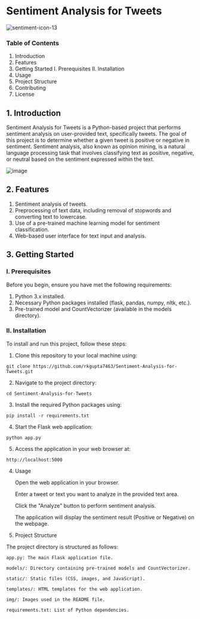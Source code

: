 # Sentiment Analysis for Tweets

![sentiment-icon-13](https://github.com/rkgupta7463/Sentiment-Analysis-for-tweets/assets/96177171/1c82f3bf-c16e-426b-9026-832a9be37032)

### Table of Contents
  1. Introduction
  2. Features
  3. Getting Started
     I. Prerequisites
     II. Installation
  4. Usage
  5. Project Structure
  6. Contributing
  7. License

## 1. Introduction
Sentiment Analysis for Tweets is a Python-based project that performs sentiment analysis on user-provided text, specifically tweets. The goal of this project is to determine whether a given tweet is positive or negative in sentiment.
Sentiment analysis, also known as opinion mining, is a natural language processing task that involves classifying text as positive, negative, or neutral based on the sentiment expressed within the text.

![image](https://github.com/rkgupta7463/Sentiment-Analysis-for-tweets/assets/96177171/f9be1377-7ed4-46b5-ab54-9a676a961bd8)

## 2. Features
  1. Sentiment analysis of tweets.
  2. Preprocessing of text data, including removal of stopwords and converting text to lowercase.
  3. Use of a pre-trained machine learning model for sentiment classification.
  4. Web-based user interface for text input and analysis.


## 3. Getting Started

  ### I. Prerequisites
  Before you begin, ensure you have met the following requirements:
  
  1. Python 3.x installed.
  2. Necessary Python packages installed (flask, pandas, numpy, nltk, etc.).
  3. Pre-trained model and CountVectorizer (available in the models directory).

  ### II. Installation
  
  To install and run this project, follow these steps:
  
  1. Clone this repository to your local machine using:

    git clone https://github.com/rkgupta7463/Sentiment-Analysis-for-Tweets.git

  2. Navigate to the project directory:

    cd Sentiment-Analysis-for-Tweets
  3. Install the required Python packages using:

    pip install -r requirements.txt

  4. Start the Flask web application:
     
    python app.py

  5. Access the application in your web browser at:

    http://localhost:5000

4. Usage

    Open the web application in your browser.

    Enter a tweet or text you want to analyze in the provided text area.

    Click the "Analyze" button to perform sentiment analysis.

    The application will display the sentiment result (Positive or Negative) on the webpage.

5. Project Structure

  The project directory is structured as follows:
  
    app.py: The main Flask application file.
    
    models/: Directory containing pre-trained models and CountVectorizer.
    
    static/: Static files (CSS, images, and JavaScript).
    
    templates/: HTML templates for the web application.
    
    img/: Images used in the README file.
    
    requirements.txt: List of Python dependencies.
  
